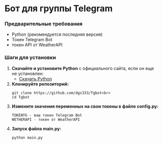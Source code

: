 # Бот для группы Telegram

### Предварительные требования

- Python (рекомендуется последняя версия)
- Токен Telegram Bot
- токен API от WeatherAPI 

### Шаги для установки

1. **Скачайте и установите Python** с официального сайта, если он еще не установлен:
   - [Скачать Python](https://www.python.org/downloads/)
2. **Клонируйте репозиторий:**<br>
   ```bash<br>
   git clone https://github.com/dgs333/Tgbot<br>
   cd Tgbot
3. **Измените значения переменных на свои токены в файле config.py:**<br>
   ```bash<br>
   TOKENTG - ваш токен Telegram Bot
   WETHERAPI - токен от WeatherAPI
4. **Запуск файла main.py:**<br>
   ```bash<br>
   python main.py
